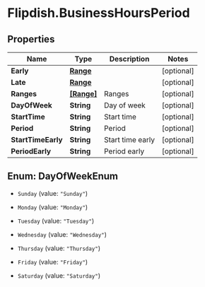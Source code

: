 # Flipdish.BusinessHoursPeriod

## Properties

Name | Type | Description | Notes
------------ | ------------- | ------------- | -------------
**Early** | [**Range**](Range.md) |  | [optional] 
**Late** | [**Range**](Range.md) |  | [optional] 
**Ranges** | [**[Range]**](Range.md) | Ranges | [optional] 
**DayOfWeek** | **String** | Day of week | [optional] 
**StartTime** | **String** | Start time | [optional] 
**Period** | **String** | Period | [optional] 
**StartTimeEarly** | **String** | Start time early | [optional] 
**PeriodEarly** | **String** | Period early | [optional] 



## Enum: DayOfWeekEnum


* `Sunday` (value: `"Sunday"`)

* `Monday` (value: `"Monday"`)

* `Tuesday` (value: `"Tuesday"`)

* `Wednesday` (value: `"Wednesday"`)

* `Thursday` (value: `"Thursday"`)

* `Friday` (value: `"Friday"`)

* `Saturday` (value: `"Saturday"`)




